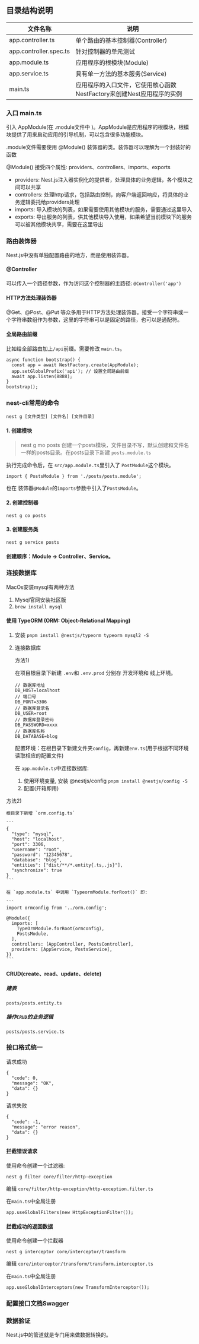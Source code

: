 ## 目录结构说明

|文件名称| 说明
|-------|--------
|app.controller.ts | 单个路由的基本控制器(Controller)
|app.controller.spec.ts | 针对控制器的单元测试
|app.module.ts|应用程序的根模块(Module)|
|app.service.ts|具有单一方法的基本服务(Service)
|main.ts|应用程序的入口文件，它使用核心函数NestFactory来创建Nest应用程序的实例

### 入口 main.ts

引入 AppModule(在 .module文件中 )。AppModule是应用程序的根模块，根模块提供了用来启动应用的引导机制，可以包含很多功能模块。

.module文件需要使用 @Module() 装饰器的类。装饰器可以理解为一个封装好的函数

@Module() 接受四个属性: providers、controllers、imports、exports

- providers: Nest.js注入器实例化的提供者，处理具体的业务逻辑，各个模块之间可以共享
- controllers: 处理http请求，包括路由控制，向客户端返回响应，将具体的业务逻辑委托给providers处理
- imports: 导入模块的列表，如果需要使用其他模块的服务，需要通过这里导入
- exports: 导出服务的列表，供其他模块导入使用，如果希望当前模块下的服务可以被其他模块共享，需要在这里导出

### 路由装饰器

Nest.js中没有单独配置路由的地方，而是使用装饰器。

#### @Controller

可以传入一个路径参数，作为访问这个控制器的主路径:
`@Controller('app')`

#### HTTP方法处理装饰器

@Get、@Post、@Put 等众多用于HTTP方法处理装饰器。接受一个字符串或一个字符串数组作为参数，这里的字符串可以是固定的路径，也可以是通配符。

#### 全局路由前缀

比如给全部路由加上`/api`前缀。需要修改 `main.ts`。

```
async function bootstrap() {
  const app = await NestFactory.create(AppModule);
  app.setGlobalPrefix('api'); // 设置全局路由前缀
  await app.listen(8888);
}
bootstrap();
```

### nest-cli常用的命令

`nest g [文件类型] [文件名] [文件目录]`

#### 1. 创建模块

> nest g mo posts 创建一个posts模块，文件目录不写，默认创建和文件名一样的posts目录。在posts目录下新建 `posts.module.ts`

执行完成命令后，在 `src/app.module.ts`里引入了 `PostModule`这个模块。

`import { PostsModule } from './posts/posts.module';`

也在 装饰器`@Module`的`imports`参数中引入了`PostsModule`。


#### 2. 创建控制器

`nest g co posts`

#### 3. 创建服务类

`nest g service posts`

#### 创建顺序：Module -> Controller、Service。

### 连接数据库

MacOs安装mysql有两种方法

1. Mysql官网安装社区版
2. `brew install mysql`

#### 使用 TypeORM (ORM: Object-Relational Mapping)

1. 安装 `pnpm install @nestjs/typeorm typeorm mysql2 -S`

2. 连接数据库

   方法1)

   在项目根目录下新建 `.env`和 `.env.prod` 分别存 开发环境和 线上环境。

   ```
   // 数据库地址
   DB_HOST=localhost
   // 端口号
   DB_PORT=3306
   // 数据库登录名
   DB_USER=root
   // 数据库登录密码
   DB_PASSWORD=xxxx
   // 数据库名称
   DB_DATABASE=blog
   ``` 
   
   配置环境：在根目录下新建文件夹`config`，再新建`env.ts`(用于根据不同环境读取相应的配置文件)
   
   在 `app.module.ts`中连接数据库:

      1. 使用环境变量, 安装 @nestjs/config `pnpm install @nestjs/config -S`
      2. 配置(开箱即用)
  
  方法2)

    根目录下新增 `orm.config.ts`

    ```
    {
      "type": "mysql",
      "host": "localhost",
      "port": 3306,
      "username": "root",
      "password": "12345678",
      "database": "blog",
      "entities": ["dist/**/*.entity{.ts,.js}"],
      "synchronize": true
    }
    ```

    在 `app.module.ts` 中调用 `TypeormModule.forRoot()` 即:

    ```
    import ormconfig from '../orm.config';

    @Module({
      imports: [
        TypeOrmModule.forRoot(ormconfig),
        PostsModule,
      ],
      controllers: [AppController, PostsController],
      providers: [AppService, PostsService],
    })
    ```

#### CRUD(create、read、update、delete)

##### 建表

`posts/posts.entity.ts`

##### 操作`CRUD`的业务逻辑

`posts/posts.service.ts`

### 接口格式统一

请求成功

```
{
  "code": 0,
  "message": "OK",
  "data": {}
}
```

请求失败

```
{
  "code": -1,
  "message": "error reason",
  "data": {}
}
```

#### 拦截错误请求

使用命令创建一个过滤器:

`nest g filter core/filter/http-exception`

编辑 `core/filter/http-exception/http-exception.filter.ts`

在`main.ts`中全局注册

`app.useGlobalFilters(new HttpExceptionFilter());`

#### 拦截成功的返回数据

使用命令创建一个拦截器

`nest g interceptor core/interceptor/transform`

编辑 `core/interceptor/transform/transform.interceptor.ts`

在`main.ts`中全局注册

`app.useGlobalInterceptors(new TransformInterceptor());`

### 配置接口文档Swagger

### 数据验证

Nest.js中的管道就是专门用来做数据转换的。